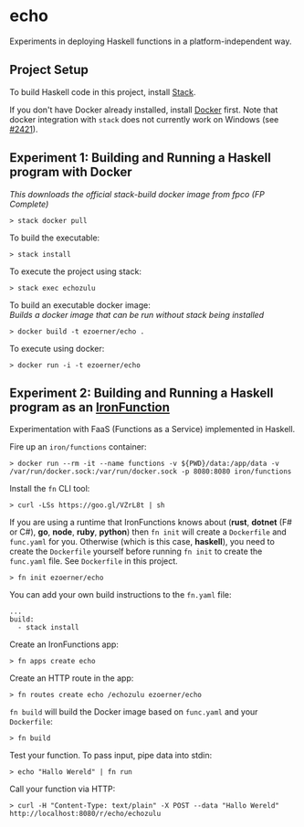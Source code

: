# echo
Experiments in deploying Haskell functions in a platform-independent way.

## Project Setup
To build Haskell code in this project, install [Stack](https://docs.haskellstack.org/en/stable/README/).

If you don't have Docker already installed, install [Docker](https://docs.docker.com/engine/installation/) first. Note that docker
integration with `stack` does not currently work on Windows (see [#2421](https://github.com/commercialhaskell/stack/issues/2421)).

## Experiment 1: Building and Running a Haskell program with Docker
_This downloads the official stack-build docker image from fpco (FP Complete)_

    > stack docker pull

To build the executable:

    > stack install

To execute the project using stack:

    > stack exec echozulu

To build an executable docker image:  
_Builds a docker image that can be run without stack being installed_

    > docker build -t ezoerner/echo .

To execute using docker:

    > docker run -i -t ezoerner/echo

## Experiment 2: Building and Running a Haskell program as an [IronFunction](https://github.com/iron-io/functions)
Experimentation with FaaS (Functions as a Service) implemented in Haskell.

Fire up an `iron/functions` container:

    > docker run --rm -it --name functions -v ${PWD}/data:/app/data -v /var/run/docker.sock:/var/run/docker.sock -p 8080:8080 iron/functions

Install the `fn` CLI tool:

    > curl -LSs https://goo.gl/VZrL8t | sh

If you are using a runtime that IronFunctions knows about (**rust**, **dotnet** (F# or C#), **go**, **node**, **ruby**, **python**) then `fn init` will create a `Dockerfile` and `func.yaml` for you. Otherwise (which is this case, **haskell**), you need to create the `Dockerfile` yourself before running `fn init` to create the `func.yaml` file. See `Dockerfile` in this project.

    > fn init ezoerner/echo

You can add your own build instructions to the `fn.yaml` file:

    ...
    build:
      - stack install

Create an IronFunctions app:

    > fn apps create echo

Create an HTTP route in the app:

    > fn routes create echo /echozulu ezoerner/echo

`fn build` will build the Docker image based on `func.yaml` and your `Dockerfile`:

    > fn build

Test your function. To pass input, pipe data into stdin:

    > echo "Hallo Wereld" | fn run

Call your function via HTTP:

    > curl -H "Content-Type: text/plain" -X POST --data "Hallo Wereld" http://localhost:8080/r/echo/echozulu

